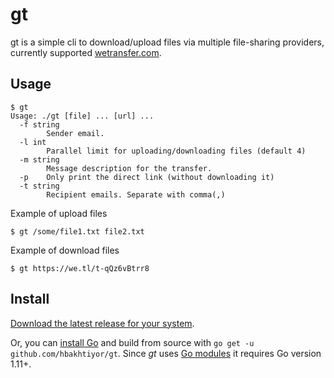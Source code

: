 # gt

gt is a simple cli to download/upload files via multiple file-sharing providers, currently supported [wetransfer.com](https://wetransfer.com/).


## Usage

```
$ gt
Usage: ./gt [file] ... [url] ...
  -f string
    	Sender email.
  -l int
    	Parallel limit for uploading/downloading files (default 4)
  -m string
    	Message description for the transfer.
  -p	Only print the direct link (without downloading it)
  -t string
    	Recipient emails. Separate with comma(,)
```

Example of upload files

```
$ gt /some/file1.txt file2.txt
```

Example of download files

```
$ gt https://we.tl/t-qQz6vBtrr8
```

## Install

[Download the latest release for your system](https://github.com/hbakhtiyor/gt/releases/latest).

Or, you can [install Go](https://golang.org/dl/) and build from source with `go get -u github.com/hbakhtiyor/gt`. Since *gt* uses [Go modules](https://golang.org/doc/go1.11#modules) it requires Go version 1.11+.
